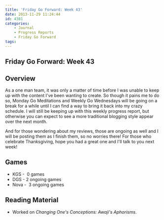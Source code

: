 ```yaml
---
title: 'Friday Go Forward: Week 43'
date: 2013-11-29 11:24:44
id: 4381
categories:
	- Journal
	- Progress Reports
	- Friday Go Forward
tags:
---
```


## Friday Go Forward: Week 43

## Overview

As a one man team, it was only a matter of time before I was unable to keep up with the content I've been wanting to create. So though it pains me to do so, Monday Go Meditations and Weekly Go Wednesdays will be going on a break for a while until I can find a way to bring it back into my crazy schedule. I will still be keeping up with this weekly progress report, but otherwise you can expect to see a more traditional blogging style appear over the next month.

And for those wondering about my reviews, those are ongoing as well and I will be posting them as I finish them, so no worries there! For those who celebrate Thanksgiving, hope you had a great one and I'll talk to you next week!

## Games

*   KGS -  0 games
*   DGS - 2 ongoing games
*   Nova -  3 ongoing games

## Reading Material

*   Worked on _Changing One's Conceptions: Awaji's Aphorisms_.